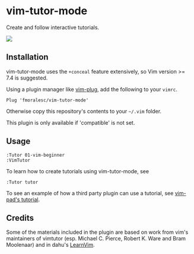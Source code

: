# vim-tutor-mode

Create and follow interactive tutorials.

![](http://i.imgur.com/1JtpjET.png)

## Installation

vim-tutor-mode uses the `+conceal` feature extensively, so Vim version >= 7.4
is suggested.

Using a plugin manager like [vim-plug](https://github.com/junegunn/vim-plug),
add the following to your `vimrc`.

    Plug 'fmoralesc/vim-tutor-mode'

Otherwise copy this repository's contents to your `~/.vim` folder.

This plugin is only available if 'compatible' is not set.

## Usage

~~~ vim
:Tutor 01-vim-beginner
:VimTutor
~~~

To learn how to create tutorials using vim-tutor-mode, see

~~~ vim
:Tutor tutor
~~~

To see an example of how a third party plugin can use a tutorial, see [vim-pad's
tutorial](https://github.com/fmoralesc/vim-pad/blob/devel/tutorials/vim-pad.tutor).

## Credits

Some of the materials included in the plugin are based on work from vim's
maintainers of vimtutor (esp. Michael C. Pierce, Robert K. Ware and Bram
Moolenaar) and in dahu's [LearnVim](https://github.com/dahu/LearnVim).
